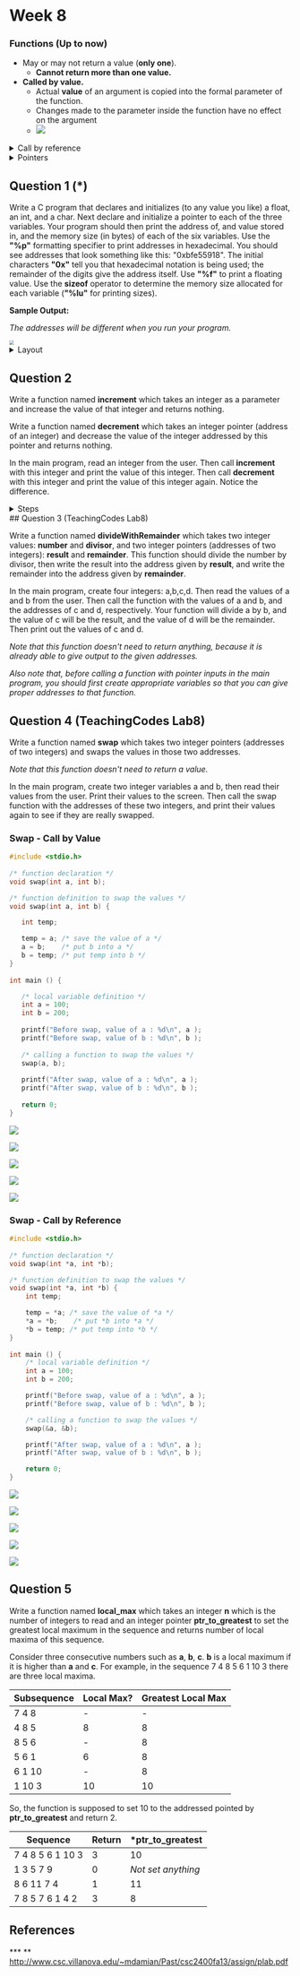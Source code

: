 # Week 8

### Functions (Up to now)

* May or may not return a value (**only one**). 
  * **Cannot return more than one value.**
* **Called by value.** 
  * Actual **value** of an argument is copied into the formal parameter of the function.
  * Changes made to the parameter inside the function have no effect on the argument
  * ![](https://www.geeksforgeeks.org/wp-content/uploads/Call-By-Value.png)

<details><summary>Call by reference</summary>
    <img src="https://www.geeksforgeeks.org/wp-content/uploads/Call-By-Reference.png"/>
</details>

<details><summary>Pointers</summary>
<p><bold>&</bold> address of operator</p>
<p><bold>*</bold> value at address operator (used for pointers)</p>
<img src='figures/W08-ptr1.png'/>
<img src='figures/W08-ptr2.png'/>
<img src='figures/W08-ptr3.png'/>
</details>

## Question 1 (*)

Write a C program that declares and initializes (to any value you like) a float, an int, and a char. Next declare and initialize a pointer to each of the three variables. Your program should then print the address of, and value stored in, and the memory size (in bytes) of each of the six variables.
Use the **"%p"** formatting specifier to print addresses in hexadecimal. You should see addresses that look something like this: "0xbfe55918". The initial characters **"0x"** tell you that hexadecimal notation is being used; the remainder of the digits give the address itself.
Use **"%f"** to print a floating value. Use the **sizeof** operator to determine the memory size allocated for each variable (**"%lu"** for printing sizes). 

**Sample Output:**

*The addresses will be different when you run your program.*   

<img src="figures/1587302715055.png" style="zoom:50%;" />

<details><summary>Layout</summary><table>
<thead>
<tr>
<th></th>
<th>Address</th>
<th>Value</th>
<th>Size</th>
</tr>
</thead>
<tbody>
<tr>
<td>char a;</td>
<td>0x5fca9c</td>
<td>&#39;F&#39;</td>
<td>1</td>
</tr>
<tr>
<td>int b;</td>
<td>0x5fca98</td>
<td>6</td>
<td>4</td>
</tr>
<tr>
<td>float c;</td>
<td>0x5fca94</td>
<td>3.500000</td>
<td>4</td>
</tr>
<tr>
<td>char *ptr_a;</td>
<td>0x5fca88</td>
<td>0x5fca9c</td>
<td>8</td>
</tr>
<tr>
<td>int *ptr_b;</td>
<td>0x5fca80</td>
<td>0x5fca98</td>
<td>8</td>
</tr>
<tr>
<td>float *ptr_c;</td>
<td>0x5fca78</td>
<td>0x5fca94</td>
<td>8</td>
</tr>
</tbody>
</table>
</details>

## Question 2

Write a function named **increment** which takes an integer as a parameter and increase the value of that integer and returns nothing. 

Write a function named **decrement** which takes an integer pointer (address of an integer) and decrease the value of the integer addressed by this pointer and returns nothing.

In the main program, read an integer from the user. Then call **increment** with this integer and print the value of this integer. Then call **decrement** with this integer and print the value of this integer again. Notice the difference. 

<details><summary>Steps</summary><img src='figures/Week8-Q2.png'/></details>
## Question 3 (TeachingCodes Lab8)

Write a function named **divideWithRemainder** which takes two integer values: **number** and **divisor**, and two integer pointers (addresses of two integers): **result** and **remainder**. This function should divide the number by divisor, then write the result into the address given by **result**, and 				write the remainder into the address given by **remainder**. 				 

In the main program, create four integers: a,b,c,d. Then read the values of a and b from the user. Then call the function with the values of a and b, and the addresses of c and d, respectively. Your function will divide a by b, and the value of c will be the result, and the value of d will be the remainder. Then print out the values of c and d. 				 

*Note that this function doesn't need to return anything, because it is already able to give output to the given addresses.* 				 

*Also note that, before calling a function with pointer inputs in the main program, you should first create appropriate variables so that you can give proper addresses to that function.* 		

## Question 4 (TeachingCodes Lab8)

Write a function named **swap** which takes two integer pointers (addresses of two integers) and swaps the values in those two addresses. 		

*Note that this function doesn't need to return a value.*

In the main program, create two integer variables a and b, then read their values from the user. Print their values to the screen. Then call the swap function with the addresses of these two integers, and print their values again to see if they are really swapped. 	

### Swap - Call by Value

```c
#include <stdio.h>
 
/* function declaration */
void swap(int a, int b);

/* function definition to swap the values */
void swap(int a, int b) {

   int temp;

   temp = a; /* save the value of a */
   a = b;    /* put b into a */
   b = temp; /* put temp into b */
}
 
int main () {

   /* local variable definition */
   int a = 100;
   int b = 200;
 
   printf("Before swap, value of a : %d\n", a );
   printf("Before swap, value of b : %d\n", b );
 
   /* calling a function to swap the values */
   swap(a, b);
 
   printf("After swap, value of a : %d\n", a );
   printf("After swap, value of b : %d\n", b );
 
   return 0;
}
```

![](https://github.com/suyunu/c-notes/raw/master/Week_08/figures/W08-swap_val1.png)

![](https://github.com/suyunu/c-notes/raw/master/Week_08/figures/W08-swap_val2.png)

![](https://github.com/suyunu/c-notes/raw/master/Week_08/figures/W08-swap_val3.png)

![](https://github.com/suyunu/c-notes/raw/master/Week_08/figures/W08-swap_val4.png)

![](https://github.com/suyunu/c-notes/raw/master/Week_08/figures/W08-swap_val5.png)

### Swap - Call by Reference

```c
#include <stdio.h>
 
/* function declaration */
void swap(int *a, int *b);

/* function definition to swap the values */
void swap(int *a, int *b) {
    int temp;

    temp = *a; /* save the value of *a */
    *a = *b;    /* put *b into *a */
    *b = temp; /* put temp into *b */
}
 
int main () {
    /* local variable definition */
    int a = 100;
    int b = 200;

    printf("Before swap, value of a : %d\n", a );
    printf("Before swap, value of b : %d\n", b );

    /* calling a function to swap the values */
    swap(&a, &b);

    printf("After swap, value of a : %d\n", a );
    printf("After swap, value of b : %d\n", b );

    return 0;
}
```

![](https://github.com/suyunu/c-notes/raw/master/Week_08/figures/W08-swap_ptr1.png)

![](https://github.com/suyunu/c-notes/raw/master/Week_08/figures/W08-swap_ptr2.png)

![](https://github.com/suyunu/c-notes/raw/master/Week_08/figures/W08-swap_ptr3.png)

![](https://github.com/suyunu/c-notes/raw/master/Week_08/figures/W08-swap_ptr4.png)

![](https://github.com/suyunu/c-notes/raw/master/Week_08/figures/W08-swap_ptr5.png)

## Question 5 

Write a function named **local_max** which takes an integer **n** which is the number of integers to read and an integer pointer **ptr_to_greatest** to set the greatest local maximum in the sequence and returns number of local maxima of this sequence. 

Consider three consecutive numbers such as **a**, **b**, **c**. **b** is a local maximum if it is higher than **a** and **c**. For example, in the sequence 7 4 8 5 6 1 10 3 there are three local maxima. 

| Subsequence | Local Max? | Greatest Local Max |
| ----------- | ---------- | ------------------ |
| 7 4 8       | -          | -                  |
| 4 8 5       | 8          | 8                  |
| 8 5 6       | -          | 8                  |
| 5 6 1       | 6          | 8                  |
| 6 1 10      | -          | 8                  |
| 1 10 3      | 10         | 10                 |

So, the function is supposed to set 10 to the addressed pointed by **ptr_to_greatest** and return 2. 	

| Sequence         | Return | *ptr_to_greatest   |
| ---------------- | ------ | ------------------ |
| 7 4 8 5 6 1 10 3 | 3      | 10                 |
| 1 3 5 7 9        | 0      | *Not set anything* |
| 8 6 11 7 4       | 1      | 11                 |
| 7 8 5 7 6 1 4 2  | 3      | 8                  |

## References

**\* ** http://www.csc.villanova.edu/~mdamian/Past/csc2400fa13/assign/plab.pdf

